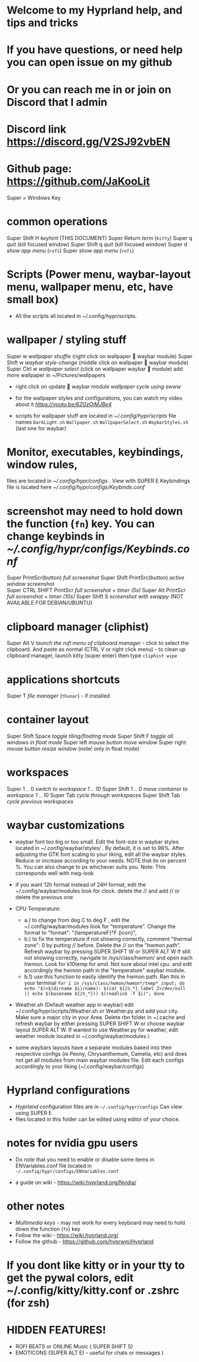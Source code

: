 # Welcome to my Hyprland help, and tips and tricks #
# If you have questions, or need help you can open issue on my github
# Or you can reach me in or join on Discord that I admin
# Discord link https://discord.gg/V2SJ92vbEN  
# Github page: https://github.com/JaKooLit

  Super = Windows Key

# common operations
  Super Shift    H        *keyhint* (THIS DOCUMENT)
  Super          Return   *term* (`kitty`)
  Super          q        *quit* (kill focused window)
  Super   Shift  q        *quit* (kill focused window)
  Super          d        *show app menu* (`rofi`)
  Super                   *show app menu* (`rofi`)

# Scripts (Power menu, waybar-layout menu, wallpaper menu, etc, have small box)
  - All the scripts all located in ~/.config/hypr/scripts.
  
# wallpaper / styling stuff
  Super           w       *wallpaper shuffle* (right click on wallpaper   waybar module)
  Super   Shift   w       *waybar style-change* (middle click on wallpaper   waybar module)
  Super   Ctrl    w       *wallpaper select* (click on wallpaper waybar    module) add more wallpaper in ~/Pictures/wallpapers
  
  - right click on update   waybar module  *wallpaper cycle using swww*
  
  - for the wallpaper styles and configurations, you can watch my video about it *https://youtu.be/6ZGzOjMJBe4*
  
  - scripts for wallpaper stuff are located in *~/.config/hypr/scripts* file names `DarkLight.sh` `Wallpaper.sh` `WallpaperSelect.sh` `WaybarStyles.sh` (last one for waybar)

# Monitor, executables, keybindings, window rules, 
  files are located in *~/.config/hypr/configs* . View with SUPER E
  Keybindings file is located here *~/.config/hypr/configs/Keybinds.conf*

# screenshot may need to hold down the function (`fn`) key. You can change keybinds in *~/.config/hypr/configs/Keybinds.conf* 
  Super PrintScr(button)       *full screenshot*
  Super Shift PrintSrc(button) *active window screenshot*         
  Super CTRL SHIFT PrintScr    *full screenshot + timer (5s)*
  Super Alt PrintScr           *full screenshot + timer (10s)*
  Super Shift S                *screenshot with swappy* (NOT AVAILABLE FOR DEBIAN/UBUNTU)

# clipboard manager (cliphist)
  Super Alt V   *launch the rofi menu of clipboard manager* 
    - click to select the clipboard. And paste as normal (CTRL V or right click menu)
    - to clean up clipboard manager, launch kitty (super enter) then type ```cliphist wipe```

# applications shortcuts
  Super   T		  *file manager* (`thunar`) - if installed
    
# container layout
  Super   Shift   Space       *toggle tiling/floating mode*
  Super   Shift   F           *toggle all windows in float mode*
  Super   left mouse button   *move window*
  Super   right mouse button  *resize window* (note! only in float mode)

# workspaces
  Super         1 .. 0    *switch to workspace 1 .. 10*
  Super  Shift  1 .. 0    *move container to workspace 1 .. 10*
  Super   Tab             *cycle through workspaces*
  Super Shift Tab         *cycle previous workspaces*

# waybar customizations
  - waybar font too big or too small. Edit the font-size in waybar styles located in ~/.config/waybar/styles/ . By default, it is set to 98%. After adjusting the GTK font scaling to your liking, edit all the waybar styles. Reduce or increase according to your needs. NOTE that its on percent %. You can also change to px whichever suits you. Note: This corresponds well with nwg-look

  - if you want 12h format instead of 24H format, edit the ~/.config/waybar/modules look for clock. delete the // and add // or delete the previous one

  - CPU Temperature:
    - a.) to change from deg C to deg F , edit the ~/.config/waybar/modules look for "temperature". Change the format to "format": "{temperatureF}°F {icon}",
    - b.) to fix the temperature if not showing correctly, comment "thermal zone": 0 by putting // before. Delete the // on the "hwmon path". Refresh waybar by pressing SUPER SHIFT W or SUPER ALT W If still not showing correctly, navigate to /sys/class/hwmon/ and open each hwmon. Look for k10temp for amd. Not sure about intel cpu. and edit accordingly the hwmon path in the "temperature" waybar module.
    - b.1) use this function to easily identify the hwmon path. Ran this in your terminal    ``` for i in /sys/class/hwmon/hwmon*/temp*_input; do echo "$(<$(dirname $i)/name): $(cat ${i%_*}_label 2>/dev/null || echo $(basename ${i%_*})) $(readlink -f $i)"; done ```
  
  - Weather.sh (Default weather app in waybar) edit ~/.config/hypr/scripts/Weather.sh or Weather.py and add your city. Make sure a major city in your Area. Delete rbn folder in ~/.cache and refresh waybar by either pressing SUPER SHIFT W or choose waybar layout SUPER ALT W. If wanted to use Weather.py for weather, edit weather module located in  ~/.config/waybar/modules.\

  - some waybars layouts have a separate modules baked into their respective configs (ie Peony, Chrysanthemum, Camelia, etc) and does not get all modules from main waybar modules file. Edit each configs accordingly to your liking (~/.config/waybar/configs)

# Hyprland configurations
  - *Hyprland* configuration files are in `~/.config/hypr/configs` Can view using SUPER E
  - files located in this folder can be edited using editor of your choice.

# notes for nvidia gpu users
  - Do note that you need to enable or disable some items in ENVariables.conf file located in `~/.config/hypr/configs/ENVariables.conf`
  
  - a guide on wiki - https://wiki.hyprland.org/Nvidia/

# other notes
  - *Multimedia keys* - may not work for every keyboard may need to hold down the function (`fn`) key
  - Follow the wiki - https://wiki.hyprland.org/
  - Follow the github - https://github.com/hyprwm/Hyprland

# If you dont like kitty or in your tty to get the pywal colors, edit ~/.config/kitty/kitty.conf or .zshrc (for zsh)

# HIDDEN FEATURES!
  - ROFI BEATS or ONLINE Music ( SUPER SHIFT S)
  - EMOTICONS (SUPER ALT E) - useful for chats or messages )
